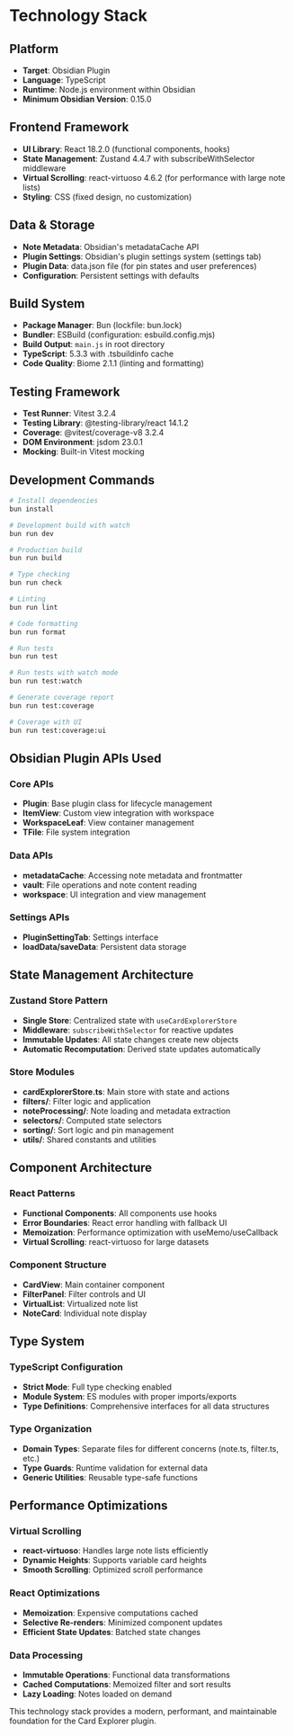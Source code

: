 # Technology Stack

## Platform
- **Target**: Obsidian Plugin
- **Language**: TypeScript
- **Runtime**: Node.js environment within Obsidian
- **Minimum Obsidian Version**: 0.15.0

## Frontend Framework
- **UI Library**: React 18.2.0 (functional components, hooks)
- **State Management**: Zustand 4.4.7 with subscribeWithSelector middleware
- **Virtual Scrolling**: react-virtuoso 4.6.2 (for performance with large note lists)
- **Styling**: CSS (fixed design, no customization)

## Data & Storage
- **Note Metadata**: Obsidian's metadataCache API
- **Plugin Settings**: Obsidian's plugin settings system (settings tab)
- **Plugin Data**: data.json file (for pin states and user preferences)
- **Configuration**: Persistent settings with defaults

## Build System
- **Package Manager**: Bun (lockfile: bun.lock)
- **Bundler**: ESBuild (configuration: esbuild.config.mjs)
- **Build Output**: `main.js` in root directory
- **TypeScript**: 5.3.3 with .tsbuildinfo cache
- **Code Quality**: Biome 2.1.1 (linting and formatting)

## Testing Framework
- **Test Runner**: Vitest 3.2.4
- **Testing Library**: @testing-library/react 14.1.2
- **Coverage**: @vitest/coverage-v8 3.2.4
- **DOM Environment**: jsdom 23.0.1
- **Mocking**: Built-in Vitest mocking

## Development Commands
```bash
# Install dependencies
bun install

# Development build with watch
bun run dev

# Production build
bun run build

# Type checking
bun run check

# Linting
bun run lint

# Code formatting
bun run format

# Run tests
bun run test

# Run tests with watch mode
bun run test:watch

# Generate coverage report
bun run test:coverage

# Coverage with UI
bun run test:coverage:ui
```

## Obsidian Plugin APIs Used

### Core APIs
- **Plugin**: Base plugin class for lifecycle management
- **ItemView**: Custom view integration with workspace
- **WorkspaceLeaf**: View container management
- **TFile**: File system integration

### Data APIs
- **metadataCache**: Accessing note metadata and frontmatter
- **vault**: File operations and note content reading
- **workspace**: UI integration and view management

### Settings APIs
- **PluginSettingTab**: Settings interface
- **loadData/saveData**: Persistent data storage

## State Management Architecture

### Zustand Store Pattern
- **Single Store**: Centralized state with `useCardExplorerStore`
- **Middleware**: `subscribeWithSelector` for reactive updates
- **Immutable Updates**: All state changes create new objects
- **Automatic Recomputation**: Derived state updates automatically

### Store Modules
- **cardExplorerStore.ts**: Main store with state and actions
- **filters/**: Filter logic and application
- **noteProcessing/**: Note loading and metadata extraction
- **selectors/**: Computed state selectors
- **sorting/**: Sort logic and pin management
- **utils/**: Shared constants and utilities

## Component Architecture

### React Patterns
- **Functional Components**: All components use hooks
- **Error Boundaries**: React error handling with fallback UI
- **Memoization**: Performance optimization with useMemo/useCallback
- **Virtual Scrolling**: react-virtuoso for large datasets

### Component Structure
- **CardView**: Main container component
- **FilterPanel**: Filter controls and UI
- **VirtualList**: Virtualized note list
- **NoteCard**: Individual note display

## Type System

### TypeScript Configuration
- **Strict Mode**: Full type checking enabled
- **Module System**: ES modules with proper imports/exports
- **Type Definitions**: Comprehensive interfaces for all data structures

### Type Organization
- **Domain Types**: Separate files for different concerns (note.ts, filter.ts, etc.)
- **Type Guards**: Runtime validation for external data
- **Generic Utilities**: Reusable type-safe functions

## Performance Optimizations

### Virtual Scrolling
- **react-virtuoso**: Handles large note lists efficiently
- **Dynamic Heights**: Supports variable card heights
- **Smooth Scrolling**: Optimized scroll performance

### React Optimizations
- **Memoization**: Expensive computations cached
- **Selective Re-renders**: Minimized component updates
- **Efficient State Updates**: Batched state changes

### Data Processing
- **Immutable Operations**: Functional data transformations
- **Cached Computations**: Memoized filter and sort results
- **Lazy Loading**: Notes loaded on demand

This technology stack provides a modern, performant, and maintainable foundation for the Card Explorer plugin.
